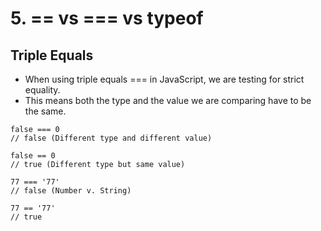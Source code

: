 # 5. == vs === vs typeof

## Triple Equals

- When using triple equals === in JavaScript, we are testing for strict equality.
- This means both the type and the value we are comparing have to be the same.

```
false === 0
// false (Different type and different value)
```

```
false == 0
// true (Different type but same value)
```

```
77 === '77'
// false (Number v. String)
```

```
77 == '77'
// true 
```
